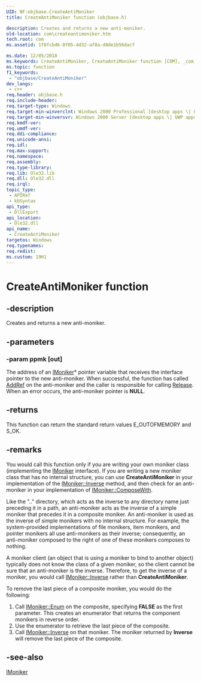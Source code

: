 ```yaml
---
UID: NF:objbase.CreateAntiMoniker
title: CreateAntiMoniker function (objbase.h)

description: Creates and returns a new anti-moniker.
old-location: com\createantimoniker.htm
tech.root: com
ms.assetid: 1f8fcbd6-8f05-4d32-af8a-d8de1b56dacf

ms.date: 12/05/2018
ms.keywords: CreateAntiMoniker, CreateAntiMoniker function [COM], _com_CreateAntiMoniker, com.createantimoniker, objbase/CreateAntiMoniker
ms.topic: function
f1_keywords: 
 - "objbase/CreateAntiMoniker"
dev_langs:
 - c++
req.header: objbase.h
req.include-header: 
req.target-type: Windows
req.target-min-winverclnt: Windows 2000 Professional [desktop apps \| UWP apps]
req.target-min-winversvr: Windows 2000 Server [desktop apps \| UWP apps]
req.kmdf-ver: 
req.umdf-ver: 
req.ddi-compliance: 
req.unicode-ansi: 
req.idl: 
req.max-support: 
req.namespace: 
req.assembly: 
req.type-library: 
req.lib: Ole32.lib
req.dll: Ole32.dll
req.irql: 
topic_type:
 - APIRef
 - kbSyntax
api_type:
 - DllExport
api_location:
 - Ole32.dll
api_name:
 - CreateAntiMoniker
targetos: Windows
req.typenames: 
req.redist: 
ms.custom: 19H1
---
```


# CreateAntiMoniker function


## -description


Creates and returns a new anti-moniker.




## -parameters




### -param ppmk [out]

The address of an <a href="https://docs.microsoft.com/windows/desktop/api/objidl/nn-objidl-imoniker">IMoniker</a>* pointer variable that receives the interface pointer to the new anti-moniker. When successful, the function has called <a href="https://docs.microsoft.com/windows/desktop/api/unknwn/nf-unknwn-iunknown-addref">AddRef</a> on the anti-moniker and the caller is responsible for calling <a href="https://docs.microsoft.com/windows/desktop/api/unknwn/nf-unknwn-iunknown-release">Release</a>. When an error occurs, the anti-moniker pointer is <b>NULL</b>.



## -returns



This function can return the standard return values E_OUTOFMEMORY and S_OK.




## -remarks



You would call this function only if you are writing your own moniker class (implementing the <a href="https://docs.microsoft.com/windows/desktop/api/objidl/nn-objidl-imoniker">IMoniker</a> interface). If you are writing a new moniker class that has no internal structure, you can use <b>CreateAntiMoniker</b> in your implementation of the <a href="https://docs.microsoft.com/windows/desktop/api/objidl/nf-objidl-imoniker-inverse">IMoniker::Inverse</a> method, and then check for an anti-moniker in your implementation of <a href="https://docs.microsoft.com/windows/desktop/api/objidl/nf-objidl-imoniker-composewith">IMoniker::ComposeWith</a>.

Like the ".." directory, which acts as the inverse to any directory name just preceding it in a path, an anti-moniker acts as the inverse of a simple moniker that precedes it in a composite moniker. An anti-moniker is used as the inverse of simple monikers with no internal structure. For example, the system-provided implementations of file monikers, item monikers, and pointer monikers all use anti-monikers as their inverse; consequently, an anti-moniker composed to the right of one of these monikers composes to nothing.

A moniker client (an object that is using a moniker to bind to another object) typically does not know the class of a given moniker, so the client cannot be sure that an anti-moniker is the inverse. Therefore, to get the inverse of a moniker, you would call <a href="https://docs.microsoft.com/windows/desktop/api/objidl/nf-objidl-imoniker-inverse">IMoniker::Inverse</a> rather than <b>CreateAntiMoniker</b>.

To remove the last piece of a composite moniker, you would do the following:

<ol>
<li>Call <a href="https://docs.microsoft.com/windows/desktop/api/objidl/nf-objidl-imoniker-enum">IMoniker::Enum</a> on the composite, specifying <b>FALSE</b> as the first parameter. This creates an enumerator that returns the component monikers in reverse order. </li>
<li>Use the enumerator to retrieve the last piece of the composite.</li>
<li>Call <a href="https://docs.microsoft.com/windows/desktop/api/objidl/nf-objidl-imoniker-inverse">IMoniker::Inverse</a> on that moniker. The moniker returned by <b>Inverse</b> will remove the last piece of the composite.
</li>
</ol>



## -see-also




<a href="https://docs.microsoft.com/windows/desktop/api/objidl/nn-objidl-imoniker">IMoniker</a>
 

 

